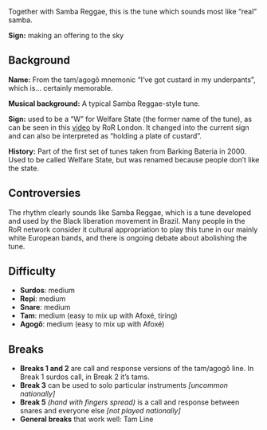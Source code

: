 Together with Samba Reggae, this is the tune which sounds most like “real” samba.

**Sign:** making an offering to the sky

## Background

**Name:** From the tam/agogô mnemonic “I’ve got custard in my underpants”, which is... certainly memorable.

**Musical background:** A typical Samba Reggae-style tune.

**Sign:** used to be a “W” for Welfare State (the former name of the tune), as can be seen in this [video](https://tube.rhythms-of-resistance.org/w/3LnZ6d58J1jd5GNzK1mQqp) by RoR London. It changed into the current sign and can also be interpreted as “holding a plate of custard”.

**History:** Part of the first set of tunes taken from Barking Bateria in 2000. Used to be called Welfare State, but was renamed because people don’t like the state.

## Controversies

The rhythm clearly sounds like Samba Reggae, which is a tune developed and used by the Black liberation movement in Brazil. Many people in the RoR network consider it cultural appropriation to play this tune in our mainly white European bands, and there is ongoing debate about abolishing the tune.

## Difficulty

* **Surdos**: medium
* **Repi**: medium
* **Snare**: medium
* **Tam**: medium (easy to mix up with Afoxé, tiring)
* **Agogô**: medium (easy to mix up with Afoxé)

## Breaks

* **Breaks 1 and 2** are call and response versions of the tam/agogô line. In Break 1 surdos call, in Break 2 it’s tams.
* **Break 3** can be used to solo particular instruments _\[uncommon nationally\]_
* **Break 5** *(hand with fingers spread)* is a call and response between snares and everyone else _\[not played nationally\]_
* **General breaks** that work well: Tam Line
